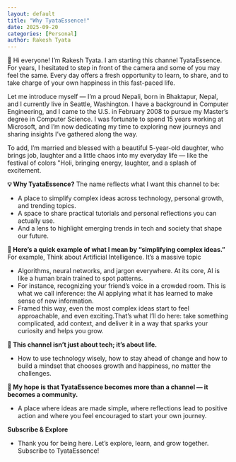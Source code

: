 ```yaml
---
layout: default
title: "Why TyataEssence!"
date: 2025-09-20
categories: [Personal]
author: Rakesh Tyata
---
```


👋 Hi everyone! I’m Rakesh Tyata. I am starting this channel TyataEssence. For years, I hesitated to step in front of the camera and some of you may feel the same. Every day offers a fresh opportunity to learn, to share, and to take charge of your own happiness in this fast-paced life.

Let me introduce myself — I’m a proud Nepali, born in Bhaktapur, Nepal, and I currently live in Seattle, Washington. I have a background in Computer Engineering, and I came to the U.S. in February 2008 to pursue my Master’s degree in Computer Science. I was fortunate to spend 15 years working at Microsoft, and I’m now dedicating my time to exploring new journeys and sharing insights I’ve gathered along the way.

To add, I’m married and blessed with a beautiful 5-year-old daughter, who brings job, laughter and a little chaos into my everyday life — like the festival of colors "Holi, bringing energy, laughter, and a splash of excitement.

**💡 Why TyataEssence?**
The name reflects what I want this channel to be:

- A place to simplify complex ideas across technology, personal growth, and trending topics.
- A space to share practical tutorials and personal reflections you can actually use.
- And a lens to highlight emerging trends in tech and society that shape our future.

**📝 Here’s a quick example of what I mean by “simplifying complex ideas.”**
For example, Think about Artificial Intelligence. It’s a massive topic

- Algorithms, neural networks, and jargon everywhere. At its core, AI is like a human brain trained to spot patterns.
- For instance, recognizing your friend’s voice in a crowded room. This is what we call inference: the AI applying what it has learned to make sense of new information.
- Framed this way, even the most complex ideas start to feel approachable, and even exciting.That’s what I’ll do here: take something complicated, add context, and deliver it in a way that sparks your curiosity and helps you grow.

**🌱 This channel isn’t just about tech; it’s about life.**

- How to use technology wisely, how to stay ahead of change and how to build a mindset that chooses growth and happiness, no matter the challenges.

**🎯 My hope is that TyataEssence becomes more than a channel — it becomes a community.**

- A place where ideas are made simple, where reflections lead to positive action and where you feel encouraged to start your own journey.

**Subscribe & Explore**

- Thank you for being here. Let’s explore, learn, and grow together. Subscribe to TyataEssence!
